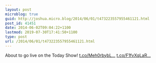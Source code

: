 ```yaml
---
layout: post
microblog: true
guid: http://joshua.micro.blog/2014/06/01/t473223557955461121.html
post_id: 41451
date: 2014-06-02T09:04:22+1100
lastmod: 2019-07-30T17:41:50+1100
type: post
url: /2014/06/01/t473223557955461121.html
---
```

About to go live on the Today Show! [t.co/Meh0rbybL...](http://t.co/Meh0rbybLI) [t.co/F1fvXqLaR...](http://t.co/F1fvXqLaRv)
